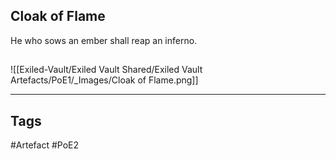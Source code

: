 ## Cloak of Flame
He who sows an ember shall reap an inferno.
##
![[Exiled-Vault/Exiled Vault Shared/Exiled Vault Artefacts/PoE1/_Images/Cloak of Flame.png]]

---
## Tags
#Artefact
#PoE2